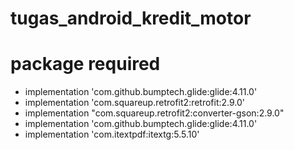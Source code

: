# tugas_android_kredit_motor

# package required
- implementation 'com.github.bumptech.glide:glide:4.11.0'
- implementation 'com.squareup.retrofit2:retrofit:2.9.0'
- implementation "com.squareup.retrofit2:converter-gson:2.9.0"
- implementation 'com.github.bumptech.glide:glide:4.11.0'
- implementation 'com.itextpdf:itextg:5.5.10'
